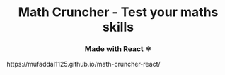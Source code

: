 <h1 align='center'>  Math Cruncher - Test your maths skills</h1>
<h3 align='center'> Made with React ⚛️</h3>
https://mufaddal1125.github.io/math-cruncher-react/

